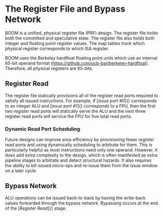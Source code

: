 The Register File and Bypass Network
====================================

BOOM is a unified, physical register file (PRF) design. The register
file holds both the committed and speculative state. The register file
also holds both integer and floating point register values. The map
tables track which physical register corresponds to which ISA register.

BOOM uses the Berkeley hardfloat floating point units which use an
internal 65-bit operand format
(<https://github.com/ucb-bar/berkeley-hardfloat>). Therefore, all
physical registers are 65-bits.

Register Read
-------------

The register file statically provisions all of the register read ports
required to satisfy all issued instructions. For example, if [*issue
port \#0*]{} corresponds to an integer ALU and [*issue port \#1*]{}
corresponds to a FPU, then the first two register read ports will
statically serve the ALU and the next three register read ports will
service the FPU for five total read ports.

### Dynamic Read Port Scheduling

Future designs can improve area-efficiency by provisioning fewer
register read ports and using dynamically scheduling to arbitrate for
them. This is particularly helpful as most instructions need only one
operand. However, it does add extra complexity to the design, which is
often manifested as extra pipeline stages to arbitrate and detect
structural hazards. It also requires the ability to kill issued
micro-ops and re-issue them from the issue window on a later cycle.

Bypass Network
--------------

ALU operations can be issued back-to-back by having the write-back
values forwarded through the bypass network. Bypassing occurs at the end
of the [*Register Read*]{} stage.
